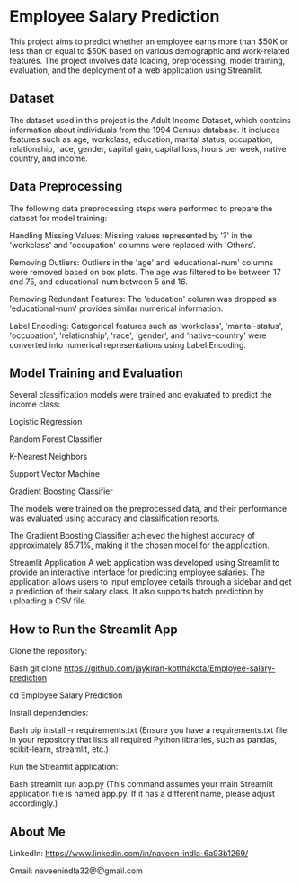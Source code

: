 # Employee Salary Prediction
This project aims to predict whether an employee earns more than $50K or less than or equal to $50K based on various demographic and work-related features. The project involves data loading, preprocessing, model training, evaluation, and the deployment of a web application using Streamlit.

## Dataset
The dataset used in this project is the Adult Income Dataset, which contains information about individuals from the 1994 Census database. It includes features such as age, workclass, education, marital status, occupation, relationship, race, gender, capital gain, capital loss, hours per week, native country, and income.

## Data Preprocessing
The following data preprocessing steps were performed to prepare the dataset for model training:

 Handling Missing Values: Missing values represented by '?' in the 'workclass' and 'occupation' columns were replaced with 'Others'.

Removing Outliers: Outliers in the 'age' and 'educational-num' columns were removed based on box plots. The age was filtered to be between 17 and 75, and educational-num between 5 and 16.

Removing Redundant Features: The 'education' column was dropped as 'educational-num' provides similar numerical information.

Label Encoding: Categorical features such as 'workclass', 'marital-status', 'occupation', 'relationship', 'race', 'gender', and 'native-country' were converted into numerical representations using Label Encoding.

## Model Training and Evaluation
Several classification models were trained and evaluated to predict the income class:

Logistic Regression

Random Forest Classifier

K-Nearest Neighbors

Support Vector Machine

Gradient Boosting Classifier

The models were trained on the preprocessed data, and their performance was evaluated using accuracy and classification reports.

The Gradient Boosting Classifier achieved the highest accuracy of approximately 85.71%, making it the chosen model for the application.

Streamlit Application
A web application was developed using Streamlit to provide an interactive interface for predicting employee salaries. The application allows users to input employee details through a sidebar and get a prediction of their salary class. It also supports batch prediction by uploading a CSV file.

## How to Run the Streamlit App

Clone the repository:

Bash git clone https://github.com/jaykiran-kotthakota/Employee-salary-prediction

cd Employee Salary Prediction

Install dependencies:

Bash pip install -r requirements.txt (Ensure you have a requirements.txt file in your repository that lists all required Python libraries, such as pandas, scikit-learn, streamlit, etc.)

Run the Streamlit application:

Bash streamlit run app.py (This command assumes your main Streamlit application file is named app.py. If it has a different name, please adjust accordingly.)

## About Me
LinkedIn: https://www.linkedin.com/in/naveen-indla-6a93b1269/

Gmail: naveenindla32@@gmail.com
